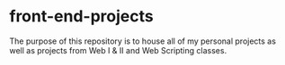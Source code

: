 # front-end-projects

The purpose of this repository is to house all of my personal projects as well as projects from Web I & II and Web Scripting classes.
